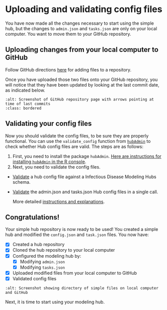 # Uploading and validating config files  

You have now made all the changes necessary to start using the simple hub, but the changes to `admin.json` and `tasks.json` are only on your local computer. You want to move them to your GitHub repository.

## Uploading changes from your local computer to GitHub  

Follow GitHub directions [here](https://docs.github.com/en/repositories/working-with-files/managing-files/adding-a-file-to-a-repository) for adding files to a repository.  

Once you have uploaded those two files onto your GitHub repository, you will notice that they have been updated by looking at the last commit date, as indicated below.  

```{image} ../images/github_commits.png
:alt: Screenshot of GitHub repository page with arrows pointing at time of last commits
:class: bordered
```

## Validating your config files  

Now you should validate the config files, to be sure they are properly functional. You can use the `validate_config` function from [`hubAdmin`](https://infectious-disease-modeling-hubs.github.io/hubAdmin/index.html) to check whether Hub config files are valid. The steps are as follows:  

1. First, you need to install the package `hubAdmin`. [Here are instructions for installing `hubAdmin` in the R console](https://github.com/Infectious-Disease-Modeling-Hubs/hubAdmin#installation).  
2. Next, you need to validate the config files. 
- [Validate](https://infectious-disease-modeling-hubs.github.io/hubAdmin/reference/validate_config.html) a hub config file against a Infectious Disease Modeling Hubs schema.
- [Validate](https://infectious-disease-modeling-hubs.github.io/hubAdmin/reference/validate_hub_config.html) the admin.json and tasks.json Hub config files in a single call.

  More detailed [instructions and explanations](https://infectious-disease-modeling-hubs.github.io/hubAdmin/articles/hub-setup.html#validate-config-files).

## Congratulations!  

Your simple hub repository is now ready to be used! You created a simple hub and modified the `config.json` and `task.json` files. You now have:  
- [x] Created a hub repository
- [x] Cloned the hub repository to your local computer
- [x] Configured the modeling hub by: 
  - [x] Modifying `admin.json`
  - [x] Modifying `tasks.json`
- [x] Uploaded modified files from your local computer to GitHub
- [x] Validated config files

```{image} ../images/simple-hub_directory.png
:alt: Screenshot showing directory of simple files on local computer and GitHub
```

Next, it is time to start using your modeling hub.  

